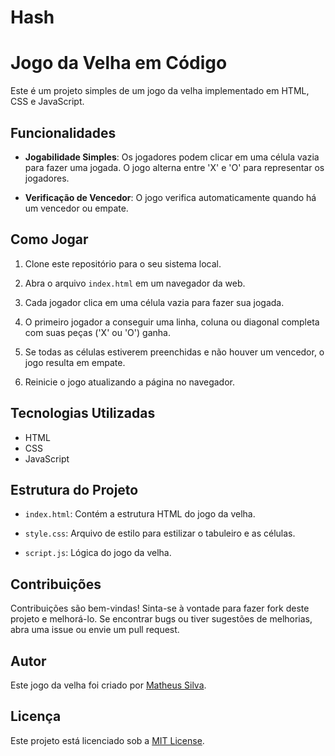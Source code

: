 # Hash

# Jogo da Velha em Código

Este é um projeto simples de um jogo da velha implementado em HTML, CSS e JavaScript.

## Funcionalidades

- **Jogabilidade Simples**: Os jogadores podem clicar em uma célula vazia para fazer uma jogada. O jogo alterna entre 'X' e 'O' para representar os jogadores.

- **Verificação de Vencedor**: O jogo verifica automaticamente quando há um vencedor ou empate.

## Como Jogar

1. Clone este repositório para o seu sistema local.

2. Abra o arquivo `index.html` em um navegador da web.

3. Cada jogador clica em uma célula vazia para fazer sua jogada.

4. O primeiro jogador a conseguir uma linha, coluna ou diagonal completa com suas peças ('X' ou 'O') ganha.

5. Se todas as células estiverem preenchidas e não houver um vencedor, o jogo resulta em empate.

6. Reinicie o jogo atualizando a página no navegador.

## Tecnologias Utilizadas

- HTML
- CSS
- JavaScript

## Estrutura do Projeto

- `index.html`: Contém a estrutura HTML do jogo da velha.

- `style.css`: Arquivo de estilo para estilizar o tabuleiro e as células.

- `script.js`: Lógica do jogo da velha.

## Contribuições

Contribuições são bem-vindas! Sinta-se à vontade para fazer fork deste projeto e melhorá-lo. Se encontrar bugs ou tiver sugestões de melhorias, abra uma issue ou envie um pull request.

## Autor

Este jogo da velha foi criado por [Matheus Silva](https://github.com/matheussilvacydevs).

## Licença

Este projeto está licenciado sob a [MIT License](LICENSE).